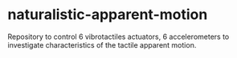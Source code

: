 # naturalistic-apparent-motion
Repository to control 6 vibrotactiles actuators, 6 accelerometers to investigate characteristics of the tactile apparent motion.
